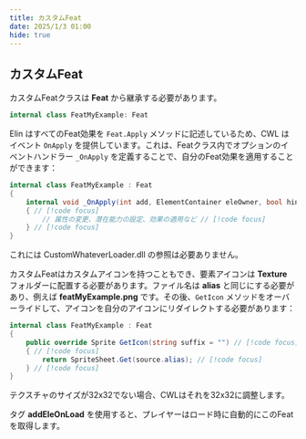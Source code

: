 ```yaml
---
title: カスタムFeat
date: 2025/1/3 01:00
hide: true
---
```


## カスタムFeat

カスタムFeatクラスは **Feat** から継承する必要があります。 
```cs
internal class FeatMyExample: Feat
```

Elin はすべてのFeat効果を `Feat.Apply` メソッドに記述しているため、CWL はイベント `OnApply` を提供しています。これは、Featクラス内でオプションのイベントハンドラー `_OnApply` を定義することで、自分のFeat効果を適用することができます：
```cs
internal class FeatMyExample : Feat
{
    internal void _OnApply(int add, ElementContainer eleOwner, bool hint) // [!code focus]
    { // [!code focus]
        // 属性の変更、潜在能力の設定、効果の適用など // [!code focus]
    } // [!code focus]
}
```

これには CustomWhateverLoader.dll の参照は必要ありません。

カスタムFeatはカスタムアイコンを持つこともでき、要素アイコンは **Texture** フォルダーに配置する必要があります。ファイル名は **alias** と同じにする必要があり、例えば **featMyExample.png** です。その後、`GetIcon` メソッドをオーバーライドして、アイコンを自分のアイコンにリダイレクトする必要があります：
```cs
internal class FeatMyExample : Feat
{
    public override Sprite GetIcon(string suffix = "") // [!code focus]
    { // [!code focus]
        return SpriteSheet.Get(source.alias); // [!code focus]
    } // [!code focus]
}
```

テクスチャのサイズが32x32でない場合、CWLはそれを32x32に調整します。

タグ **addEleOnLoad** を使用すると、プレイヤーはロード時に自動的にこのFeatを取得します。

<LinkCard t="CWL Example: Donakoko" u="https://steamcommunity.com/sharedfiles/filedetails/?id=3400267207" i="https://raw.githubusercontent.com/gottyduke/Elin.Plugins/refs/heads/master/CwlExamples/Donakoko/preview.jpg" />
<LinkCard t="Donakoko Source Code" u="https://github.com/gottyduke/Elin.Plugins/tree/master/CwlExamples/Donakoko" />